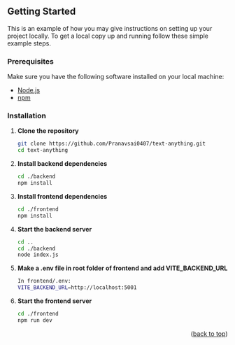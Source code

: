 
<!-- GETTING STARTED -->
## Getting Started

This is an example of how you may give instructions on setting up your project locally.
To get a local copy up and running follow these simple example steps.



### Prerequisites

Make sure you have the following software installed on your local machine:
- [Node.js](https://nodejs.org/en/)
- [npm](https://www.npmjs.com/)

  

### Installation


1. **Clone the repository**
    ```bash
    git clone https://github.com/Pranavsai0407/text-anything.git
    cd text-anything
    ```

2. **Install backend dependencies**
    ```bash
    cd ./backend
    npm install
    ```


3. **Install frontend dependencies**
    ```bash
    cd ./frontend
    npm install
    ```

4. **Start the backend server**
    ```bash
    cd ..
    cd ./backend
    node index.js
    ```
5. **Make a .env file in root folder of frontend and add VITE_BACKEND_URL**
    ```bash
    In frontend/.env:
    VITE_BACKEND_URL=http://localhost:5001
    ```

6. **Start the frontend server**
    ```bash
    cd ./frontend
    npm run dev
    ```


<p align="right">(<a href="#readme-top">back to top</a>)</p>
